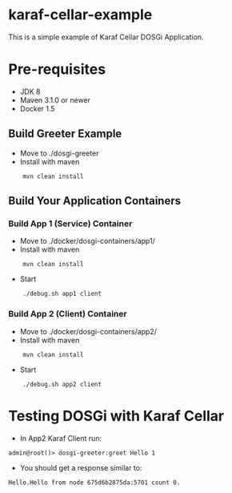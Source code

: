 karaf-cellar-example
============================
This is a simple example of Karaf Cellar DOSGi Application.

# Pre-requisites

* JDK 8
* Maven 3.1.0 or newer
* Docker 1.5

## Build Greeter Example
* Move to ./dosgi-greeter
* Install with maven
```
    mvn clean install
```

## Build Your Application Containers
### Build App 1 (Service) Container

* Move to ./docker/dosgi-containers/app1/
* Install with maven
```
    mvn clean install
```
* Start
```
    ./debug.sh app1 client
```
### Build App 2 (Client) Container
* Move to ./docker/dosgi-containers/app2/
* Install with maven
```
    mvn clean install
```
* Start
```
    ./debug.sh app2 client
```

# Testing DOSGi with Karaf Cellar
* In App2 Karaf Client run:
```
admin@root()> dosgi-greeter:greet Hello 1
```
* You should get a response similar to:
```
Hello.Hello from node 675d6b2875da:5701 count 0.
```